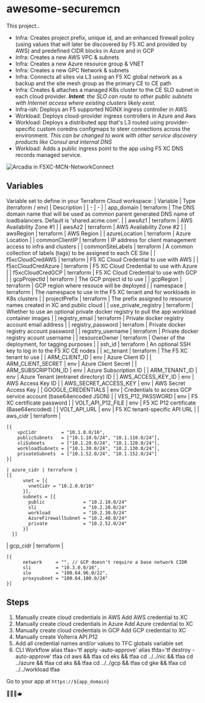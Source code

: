 # awesome-securemcn

This project..
- Infra: Creates project prefix, unique id, and an enhanced firewall policy (using values that will later be discovered by F5 XC and provided by AWS) and predefined CIDR blocks in Azure and in GCP
- Infra: Creates a new AWS VPC & subnets
- Infra: Creates a new Azure resource group & VNET
- Infra: Creates a new GPC Network & subnets
- Infra: Connects all sites via L3 using an F5 XC global network as a backup and the site mesh group as the primary CE to CE path
- Infra: Creates & attaches a managed K8s cluster to the CE SLO subnet in each cloud provider. ***Intent**: the SLO can route to other public subnets with Internet access where existing clusters likely exist.*
- Infra-ish: Deploys an F5 supported NGINX ingress controller in AWS
- Workload: Deploys cloud-provider ingress controllers in Azure and Aws
- Workload: Deploys a distributed app that's L3 routed using provider-specific custom coredns configmaps to steer connections across the environment. *This can be changed to work with other service discovery products like Consul and internal DNS*
- Workload: Adds a public ingress point to the app using F5 XC DNS records managed service.

![Arcadia in F5XC-MCN-NetworkConnect](https://github.com/drpotters/awesome-securemcn/assets/8976466/fc2df73d-d8aa-41ac-abdc-7928513cae9b)

## Variables
Variable set to define in your Terraform Cloud workspace: 
| Variable | Type (terraform / env) | Description | 
| - | - | 
| app_domain | terraform | The DNS domain name that will be used as common parent generated DNS name of loadbalancers. Default is 'shared.acme.com'. | 
| awsAz1 | terraform | AWS Availability Zone #1 | 
| awsAz2 | terraform | AWS Availability Zone #2 | 
| awsRegion | terraform | AWS Region | 
| azureLocation | terraform | Azure Location | 
| commonClientIP | terraform | IP address for client management access to infra and clusters | 
| commonSiteLabels | terraform | A common collection of labels (tags) to be assigned to each CE Site | 
| f5xcCloudCredAWS | terraform | F5 XC Cloud Credential to use with AWS | 
| f5xcCloudCredAzure | terraform | F5 XC Cloud Credential to use with Azure | 
| f5xcCloudCredGCP | terraform | F5 XC Cloud Credential to use with GCP | 
| gcpProjectId | terraform | The GCP project id to use | 
| gcpRegion | terraform | GCP region where resouce will be deployed | 
| namespace | terraform | The namespace to use in the F5 XC tenant and for workloads in K8s clusters | 
| projectPrefix | terraform | The prefix assigned to resource names created in XC and public cloud | 
| use_private_registry | terraform | Whether to use an optional private docker registry to pull the app workload container images | 
| registry_email | terraform | Private docker registry account email address | 
| registry_password | terrafom | Private docker registry account password | 
| registry_username | terraform | Private docker registry acount username | 
| resourceOwner | terraform | Owner of the deployment, for tagging purposes | 
| ssh_id | terraform | An optional SSH key to log in to the F5 XC CE nodes | 
| xc_tenant | terraform | The F5 XC tenant to use | 
| ARM_CLIENT_ID | env | Azure Client ID | 
| ARM_CLIENT_SECRET | env | Azure Client Secret | 
| ARM_SUBSCRIPTION_ID | env | Azure Subscription ID | 
| ARM_TENANT_ID | env | Azure Tenant (entranet directory) ID | 
| AWS_ACCESS_KEY_ID | env | AWS Access Key ID | 
| AWS_SECRET_ACCESS_KEY | env | AWS Secret Access Key | 
| GOOGLE_CREDENTIALS | env | Credentials to access GCP service account (base64encoded JSON) | 
| VES_P12_PASSWORD | env | F5 XC certificate password | 
| VOLT_API_P12_FILE | env | F5 XC P12 certificate (Base64encoded) | 
| VOLT_API_URL | env | F5 XC tenant-specific API URL | 
| aws_cidr | terraform | 
```
[{
    vpcCidr         = "10.1.0.0/16",
    publicSubnets   = ["10.1.10.0/24", "10.1.110.0/24"],
    sliSubnets      = ["10.1.20.0/24", "10.1.120.0/24"],
    workloadSubnets = ["10.1.30.0/24", "10.2.130.0/24"],
    privateSubnets  = ["10.1.52.0/24", "10.1.152.0/24"]
}]
```
```
| azure_cidr | terraform |
[{
      vnet = [{
        vnetCidr = "10.2.0.0/16"
      }],
      subnets = [{
        public              = "10.2.10.0/24"
        sli                 = "10.2.20.0/24"
        workload            = "10.2.30.0/24"
        AzureFirewallSubnet = "10.2.40.0/24"
        private             = "10.2.52.0/24"
      }]
  }]
````
| gcp_cidr | terraform |
```
[{
      network     = "", // GCP doesn't require a base network CIDR
      sli         = "10.3.0.0/16",
      slo         = "100.64.96.0/22",
      proxysubnet = "100.64.100.0/24"
}]
```

## Steps
1. Manually create cloud credentials in AWS
Add AWS credential to XC
2. Manually create cloud credentials in Azure
Add Azure credential to XC
3. Manually create cloud credentials in GCP
Add GCP credential to XC
4. Manually create Volterra API.P12
5. Add all credential names and/or values to TFC globals variable set
6. CLI Workflow
alias tfaa='tf apply -auto-approve'
alias tfda='tf destroy -auto-approve'
tfaa
cd aws && tfaa
cd eks && tfaa
cd ../../nic && tfaa
cd ../azure && tfaa
cd aks && tfaa
cd ../../gcp && tfaa
cd gke && tfaa
cd ../../workload
tfaa

Go to your app at `https://${app_domain}`

🤙🤟🍺🫖
